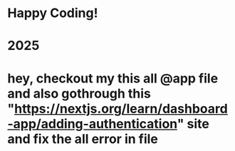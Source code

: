 # Happy Coding!
# 2025


# hey, checkout my this all @app file and also gothrough this "https://nextjs.org/learn/dashboard-app/adding-authentication" site and fix the all error in file   